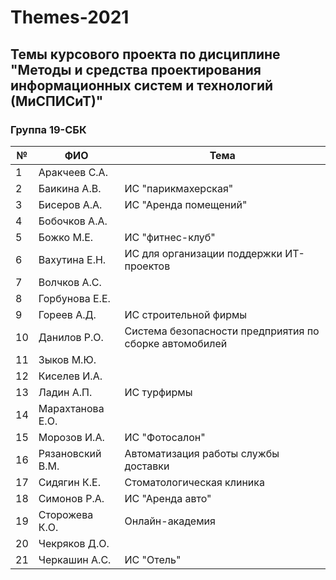 # Themes-2021
## Темы курсового проекта по дисциплине "Методы и средства проектирования информационных систем и технологий (МиСПИСиТ)"


### Группа 19-СБК

|№ |      ФИО            |	Тема	|
|--|---------------------|--------|
|1 |  Аракчеев С.А.      |  |
|2 |  Баикина А.В.       | ИС "парикмахерская" |
|3 |  Бисеров А.А.       | ИС "Аренда помещений" |   
|4 |  Бобочков А.А.      |  |
|5 |  Божко М.Е.         | ИС "фитнес-клуб" |     
|6 |  Вахутина Е.Н.      | ИС для организации поддержки ИТ-проектов |     
|7 |  Волчков А.С.       |  |   
|8 |  Горбунова Е.Е.     |  |          
|9 |  Гореев А.Д.        | ИС строительной фирмы |   
|10|  Данилов Р.О.       | Система безопасности предприятия по сборке автомобилей |      
|11|  Зыков М.Ю.         |  |
|12|  Киселев И.А.       |  |     
|13|  Ладин А.П.         | ИС турфирмы |
|14|  Марахтанова Е.О.   |  |
|15|  Морозов И.А.       | ИС "Фотосалон" |
|16|  Рязановский В.М.   | Автоматизация работы службы доставки |
|17|  Сидягин К.Е.       | Стоматологическая клиника |
|18|  Симонов Р.А.       | ИС "Аренда авто" |
|19|  Сторожева К.О.     | Онлайн-академия |
|20|  Чекряков Д.О.      |  |
|21|  Черкашин А.С.      | ИС "Отель" |
